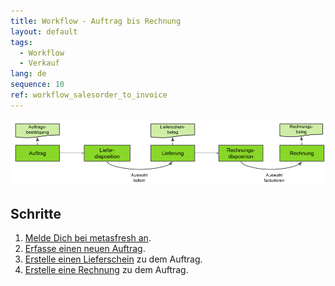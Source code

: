 ```yaml
---
title: Workflow - Auftrag bis Rechnung
layout: default
tags:
  - Workflow
  - Verkauf
lang: de
sequence: 10
ref: workflow_salesorder_to_invoice
---
```


<kbd><img src="../../images/de_auftrag_bis_rechnung.png" alt="Abb.: Workflow - Auftrag bis Rechnung"></kbd>

## Schritte
1. [Melde Dich bei metasfresh an](Anmeldung).
1. [Erfasse einen neuen Auftrag](Auftrag_erfassen).
1. [Erstelle einen Lieferschein](Zu_Auftrag_Lieferschein_erstellen) zu dem Auftrag.
1. [Erstelle eine Rechnung](Zu_Auftrag_Rechnung_erstellen) zu dem Auftrag.
